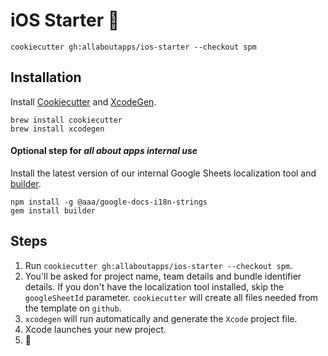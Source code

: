 # iOS Starter 📱

`cookiecutter gh:allaboutapps/ios-starter --checkout spm`

## Installation

Install [Cookiecutter](https://cookiecutter.readthedocs.io/en/latest/installation.html) and [XcodeGen](https://github.com/yonaskolb/XcodeGen#installing). 

```
brew install cookiecutter
brew install xcodegen
```

#### Optional step for _all about apps internal use_
Install the latest version of our internal Google Sheets localization tool and [builder](https://rubygems.org/gems/builder).

```
npm install -g @aaa/google-docs-i18n-strings
gem install builder
```

## Steps

1. Run `cookiecutter gh:allaboutapps/ios-starter --checkout spm`.
2. You'll be asked for project name, team details and bundle identifier details. If you don't have the localization tool installed, skip the `googleSheetId` parameter. `cookiecutter` will create all files needed from the template on `github`.
3. `xcodegen` will run automatically and generate the `Xcode` project file.
4. Xcode launches your new project.
5. 🚀
